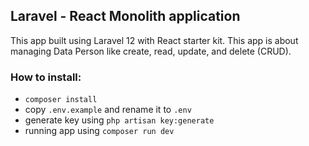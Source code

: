 <h2>Laravel - React Monolith application</h2>

This app built using Laravel 12 with React starter kit. This app is about managing Data Person like create, read, update, and delete (CRUD).

<h3>How to install:</h3>

- `composer install`
- copy `.env.example` and rename it to `.env`
- generate key using `php artisan key:generate`
- running app using `composer run dev`

